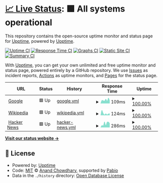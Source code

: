 # [📈 Live Status](https://upptime.github.io/upptime): <!--live status--> **🟩 All systems operational**

This repository contains the open-source uptime monitor and status page for [Upptime](https://upptime.js.org), powered by [Upptime](https://github.com/upptime/upptime).

[![Uptime CI](https://github.com/alphaleadership/status/workflows/Uptime%20CI/badge.svg)](https://github.com/alphaleadership/status/actions?query=workflow%3A%22Uptime+CI%22)
[![Response Time CI](https://github.com/alphaleadership/status/workflows/Response%20Time%20CI/badge.svg)](https://github.com/alphaleadership/status/actions?query=workflow%3A%22Response+Time+CI%22)
[![Graphs CI](https://github.com/alphaleadership/status/workflows/Graphs%20CI/badge.svg)](https://github.com/alphaleadership/status/actions?query=workflow%3A%22Graphs+CI%22)
[![Static Site CI](https://github.com/alphaleadership/status/workflows/Static%20Site%20CI/badge.svg)](https://github.com/alphaleadership/status/actions?query=workflow%3A%22Static+Site+CI%22)
[![Summary CI](https://github.com/alphaleadership/status/workflows/Summary%20CI/badge.svg)](https://github.com/alphaleadership/status/actions?query=workflow%3A%22Summary+CI%22)

With [Upptime](https://upptime.js.org), you can get your own unlimited and free uptime monitor and status page, powered entirely by a GitHub repository. We use [Issues](https://github.com/upptime/upptime/issues) as incident reports, [Actions](https://github.com/alphaleadership/status/actions) as uptime monitors, and [Pages](https://upptime.github.io/upptime) for the status page.

<!--start: status pages-->
<!-- This summary is generated by Upptime (https://github.com/upptime/upptime) -->
<!-- Do not edit this manually, your changes will be overwritten -->
<!-- prettier-ignore -->
| URL | Status | History | Response Time | Uptime |
| --- | ------ | ------- | ------------- | ------ |
| <img alt="" src="https://icons.duckduckgo.com/ip3/www.google.com.ico" height="13"> [Google](https://www.google.com) | 🟩 Up | [google.yml](https://github.com/alphaleadership/status/commits/HEAD/history/google.yml) | <details><summary><img alt="Response time graph" src="./graphs/google/response-time-week.png" height="20"> 109ms</summary><br><a href="https://alphaleadership.github.io/status/history/google"><img alt="Response time 110" src="https://img.shields.io/endpoint?url=https%3A%2F%2Fraw.githubusercontent.com%2Falphaleadership%2Fstatus%2FHEAD%2Fapi%2Fgoogle%2Fresponse-time.json"></a><br><a href="https://alphaleadership.github.io/status/history/google"><img alt="24-hour response time 69" src="https://img.shields.io/endpoint?url=https%3A%2F%2Fraw.githubusercontent.com%2Falphaleadership%2Fstatus%2FHEAD%2Fapi%2Fgoogle%2Fresponse-time-day.json"></a><br><a href="https://alphaleadership.github.io/status/history/google"><img alt="7-day response time 109" src="https://img.shields.io/endpoint?url=https%3A%2F%2Fraw.githubusercontent.com%2Falphaleadership%2Fstatus%2FHEAD%2Fapi%2Fgoogle%2Fresponse-time-week.json"></a><br><a href="https://alphaleadership.github.io/status/history/google"><img alt="30-day response time 107" src="https://img.shields.io/endpoint?url=https%3A%2F%2Fraw.githubusercontent.com%2Falphaleadership%2Fstatus%2FHEAD%2Fapi%2Fgoogle%2Fresponse-time-month.json"></a><br><a href="https://alphaleadership.github.io/status/history/google"><img alt="1-year response time 110" src="https://img.shields.io/endpoint?url=https%3A%2F%2Fraw.githubusercontent.com%2Falphaleadership%2Fstatus%2FHEAD%2Fapi%2Fgoogle%2Fresponse-time-year.json"></a></details> | <details><summary><a href="https://alphaleadership.github.io/status/history/google">100.00%</a></summary><a href="https://alphaleadership.github.io/status/history/google"><img alt="All-time uptime 100.00%" src="https://img.shields.io/endpoint?url=https%3A%2F%2Fraw.githubusercontent.com%2Falphaleadership%2Fstatus%2FHEAD%2Fapi%2Fgoogle%2Fuptime.json"></a><br><a href="https://alphaleadership.github.io/status/history/google"><img alt="24-hour uptime 100.00%" src="https://img.shields.io/endpoint?url=https%3A%2F%2Fraw.githubusercontent.com%2Falphaleadership%2Fstatus%2FHEAD%2Fapi%2Fgoogle%2Fuptime-day.json"></a><br><a href="https://alphaleadership.github.io/status/history/google"><img alt="7-day uptime 100.00%" src="https://img.shields.io/endpoint?url=https%3A%2F%2Fraw.githubusercontent.com%2Falphaleadership%2Fstatus%2FHEAD%2Fapi%2Fgoogle%2Fuptime-week.json"></a><br><a href="https://alphaleadership.github.io/status/history/google"><img alt="30-day uptime 100.00%" src="https://img.shields.io/endpoint?url=https%3A%2F%2Fraw.githubusercontent.com%2Falphaleadership%2Fstatus%2FHEAD%2Fapi%2Fgoogle%2Fuptime-month.json"></a><br><a href="https://alphaleadership.github.io/status/history/google"><img alt="1-year uptime 100.00%" src="https://img.shields.io/endpoint?url=https%3A%2F%2Fraw.githubusercontent.com%2Falphaleadership%2Fstatus%2FHEAD%2Fapi%2Fgoogle%2Fuptime-year.json"></a></details>
| <img alt="" src="https://icons.duckduckgo.com/ip3/en.wikipedia.org.ico" height="13"> [Wikipedia](https://en.wikipedia.org) | 🟩 Up | [wikipedia.yml](https://github.com/alphaleadership/status/commits/HEAD/history/wikipedia.yml) | <details><summary><img alt="Response time graph" src="./graphs/wikipedia/response-time-week.png" height="20"> 124ms</summary><br><a href="https://alphaleadership.github.io/status/history/wikipedia"><img alt="Response time 210" src="https://img.shields.io/endpoint?url=https%3A%2F%2Fraw.githubusercontent.com%2Falphaleadership%2Fstatus%2FHEAD%2Fapi%2Fwikipedia%2Fresponse-time.json"></a><br><a href="https://alphaleadership.github.io/status/history/wikipedia"><img alt="24-hour response time 33" src="https://img.shields.io/endpoint?url=https%3A%2F%2Fraw.githubusercontent.com%2Falphaleadership%2Fstatus%2FHEAD%2Fapi%2Fwikipedia%2Fresponse-time-day.json"></a><br><a href="https://alphaleadership.github.io/status/history/wikipedia"><img alt="7-day response time 124" src="https://img.shields.io/endpoint?url=https%3A%2F%2Fraw.githubusercontent.com%2Falphaleadership%2Fstatus%2FHEAD%2Fapi%2Fwikipedia%2Fresponse-time-week.json"></a><br><a href="https://alphaleadership.github.io/status/history/wikipedia"><img alt="30-day response time 154" src="https://img.shields.io/endpoint?url=https%3A%2F%2Fraw.githubusercontent.com%2Falphaleadership%2Fstatus%2FHEAD%2Fapi%2Fwikipedia%2Fresponse-time-month.json"></a><br><a href="https://alphaleadership.github.io/status/history/wikipedia"><img alt="1-year response time 210" src="https://img.shields.io/endpoint?url=https%3A%2F%2Fraw.githubusercontent.com%2Falphaleadership%2Fstatus%2FHEAD%2Fapi%2Fwikipedia%2Fresponse-time-year.json"></a></details> | <details><summary><a href="https://alphaleadership.github.io/status/history/wikipedia">100.00%</a></summary><a href="https://alphaleadership.github.io/status/history/wikipedia"><img alt="All-time uptime 100.00%" src="https://img.shields.io/endpoint?url=https%3A%2F%2Fraw.githubusercontent.com%2Falphaleadership%2Fstatus%2FHEAD%2Fapi%2Fwikipedia%2Fuptime.json"></a><br><a href="https://alphaleadership.github.io/status/history/wikipedia"><img alt="24-hour uptime 100.00%" src="https://img.shields.io/endpoint?url=https%3A%2F%2Fraw.githubusercontent.com%2Falphaleadership%2Fstatus%2FHEAD%2Fapi%2Fwikipedia%2Fuptime-day.json"></a><br><a href="https://alphaleadership.github.io/status/history/wikipedia"><img alt="7-day uptime 100.00%" src="https://img.shields.io/endpoint?url=https%3A%2F%2Fraw.githubusercontent.com%2Falphaleadership%2Fstatus%2FHEAD%2Fapi%2Fwikipedia%2Fuptime-week.json"></a><br><a href="https://alphaleadership.github.io/status/history/wikipedia"><img alt="30-day uptime 100.00%" src="https://img.shields.io/endpoint?url=https%3A%2F%2Fraw.githubusercontent.com%2Falphaleadership%2Fstatus%2FHEAD%2Fapi%2Fwikipedia%2Fuptime-month.json"></a><br><a href="https://alphaleadership.github.io/status/history/wikipedia"><img alt="1-year uptime 100.00%" src="https://img.shields.io/endpoint?url=https%3A%2F%2Fraw.githubusercontent.com%2Falphaleadership%2Fstatus%2FHEAD%2Fapi%2Fwikipedia%2Fuptime-year.json"></a></details>
| <img alt="" src="https://icons.duckduckgo.com/ip3/news.ycombinator.com.ico" height="13"> [Hacker News](https://news.ycombinator.com) | 🟩 Up | [hacker-news.yml](https://github.com/alphaleadership/status/commits/HEAD/history/hacker-news.yml) | <details><summary><img alt="Response time graph" src="./graphs/hacker-news/response-time-week.png" height="20"> 286ms</summary><br><a href="https://alphaleadership.github.io/status/history/hacker-news"><img alt="Response time 289" src="https://img.shields.io/endpoint?url=https%3A%2F%2Fraw.githubusercontent.com%2Falphaleadership%2Fstatus%2FHEAD%2Fapi%2Fhacker-news%2Fresponse-time.json"></a><br><a href="https://alphaleadership.github.io/status/history/hacker-news"><img alt="24-hour response time 358" src="https://img.shields.io/endpoint?url=https%3A%2F%2Fraw.githubusercontent.com%2Falphaleadership%2Fstatus%2FHEAD%2Fapi%2Fhacker-news%2Fresponse-time-day.json"></a><br><a href="https://alphaleadership.github.io/status/history/hacker-news"><img alt="7-day response time 286" src="https://img.shields.io/endpoint?url=https%3A%2F%2Fraw.githubusercontent.com%2Falphaleadership%2Fstatus%2FHEAD%2Fapi%2Fhacker-news%2Fresponse-time-week.json"></a><br><a href="https://alphaleadership.github.io/status/history/hacker-news"><img alt="30-day response time 283" src="https://img.shields.io/endpoint?url=https%3A%2F%2Fraw.githubusercontent.com%2Falphaleadership%2Fstatus%2FHEAD%2Fapi%2Fhacker-news%2Fresponse-time-month.json"></a><br><a href="https://alphaleadership.github.io/status/history/hacker-news"><img alt="1-year response time 289" src="https://img.shields.io/endpoint?url=https%3A%2F%2Fraw.githubusercontent.com%2Falphaleadership%2Fstatus%2FHEAD%2Fapi%2Fhacker-news%2Fresponse-time-year.json"></a></details> | <details><summary><a href="https://alphaleadership.github.io/status/history/hacker-news">100.00%</a></summary><a href="https://alphaleadership.github.io/status/history/hacker-news"><img alt="All-time uptime 100.00%" src="https://img.shields.io/endpoint?url=https%3A%2F%2Fraw.githubusercontent.com%2Falphaleadership%2Fstatus%2FHEAD%2Fapi%2Fhacker-news%2Fuptime.json"></a><br><a href="https://alphaleadership.github.io/status/history/hacker-news"><img alt="24-hour uptime 100.00%" src="https://img.shields.io/endpoint?url=https%3A%2F%2Fraw.githubusercontent.com%2Falphaleadership%2Fstatus%2FHEAD%2Fapi%2Fhacker-news%2Fuptime-day.json"></a><br><a href="https://alphaleadership.github.io/status/history/hacker-news"><img alt="7-day uptime 100.00%" src="https://img.shields.io/endpoint?url=https%3A%2F%2Fraw.githubusercontent.com%2Falphaleadership%2Fstatus%2FHEAD%2Fapi%2Fhacker-news%2Fuptime-week.json"></a><br><a href="https://alphaleadership.github.io/status/history/hacker-news"><img alt="30-day uptime 100.00%" src="https://img.shields.io/endpoint?url=https%3A%2F%2Fraw.githubusercontent.com%2Falphaleadership%2Fstatus%2FHEAD%2Fapi%2Fhacker-news%2Fuptime-month.json"></a><br><a href="https://alphaleadership.github.io/status/history/hacker-news"><img alt="1-year uptime 100.00%" src="https://img.shields.io/endpoint?url=https%3A%2F%2Fraw.githubusercontent.com%2Falphaleadership%2Fstatus%2FHEAD%2Fapi%2Fhacker-news%2Fuptime-year.json"></a></details>

<!--end: status pages-->

[**Visit our status website →**](https://upptime.github.io/upptime)

## 📄 License

- Powered by: [Upptime](https://github.com/upptime/upptime)
- Code: [MIT](./LICENSE) © [Anand Chowdhary](https://anandchowdhary.com), supported by [Pabio](https://pabio.com)
- Data in the `./history` directory: [Open Database License](https://opendatacommons.org/licenses/odbl/1-0/)
